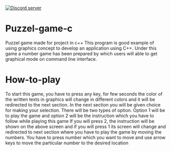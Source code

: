  <a href="https://discord.gg/uxZSS9HavF"><img src="https://img.shields.io/discord/766634629657919512?color=5865F2&logo=discord&logoColor=white" alt="Discord server" /></a>

# Puzzel-game-c
Puzzel game made for project in c++
This program is good example of using graphics concept to develop an application using C++. Under this game a number game has been prepared by which users will able to get graphical mode on command line interface.

# How-to-play
To start this game, you have to press any key, for few seconds the color of the written texts in graphics will change in different colors and it will be redirected to the next section. In the next section you will be given choice for making your selection. There will be two types of option. Option 1 will be to play the game and option 2 will be the instruction which you have to follow while playing this game
If you will press 2, the instruction will be shown on the above screen and if you will press 1 its screen will change and redirected to next section where you have to play the game by moving the numbers. You have to press number which you want to move and use arrow keys to move the particular number to the desired location

